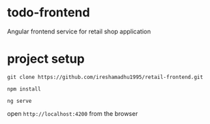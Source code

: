 # todo-frontend
Angular frontend service for retail shop application


# project setup
`git clone https://github.com/ireshamadhu1995/retail-frontend.git`

`npm install`

`ng serve`

open `http://localhost:4200` from the browser
